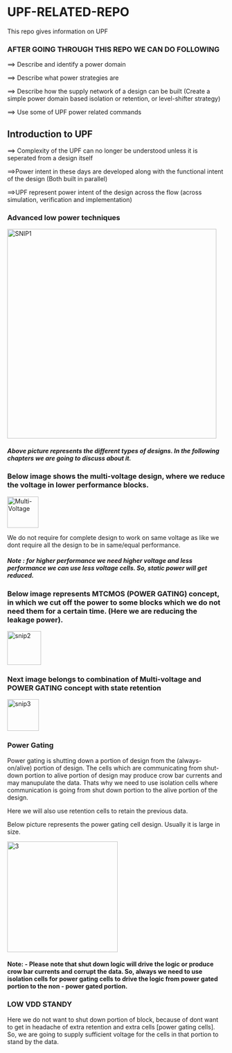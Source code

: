 

# UPF-RELATED-REPO
This repo gives information on UPF

### AFTER GOING THROUGH THIS REPO WE CAN DO FOLLOWING 
  ==> Describe and identify a power domain 

  
  ==> Describe what power strategies are

  
  ==> Describe how the supply network of a design can be built
      (Create a simple power domain based isolation or retention, or level-shifter strategy)

      
  ==> Use some of UPF power related commands 

## Introduction to UPF
  ==> Complexity of the UPF can no longer be understood unless it is seperated from a design itself

  ==>Power intent in these days are developed along with the functional intent of the design (Both built in parallel)

  ==>UPF represent power intent of the design across the flow (across simulation, verification and implementation)

### Advanced low power techniques


<img width="483" alt="SNIP1" src="https://github.com/SATYASAIKRISHNA9/UPF-RELATED-REPO/assets/79971687/ea652410-5d7c-4b8f-ac68-7ffb55637852">


##### Above picture represents the different types of designs. In the following chapters we are going to discuss about it.


### Below image shows the multi-voltage design, where we reduce the voltage in lower performance blocks.


<img width="72" alt="Multi-Voltage" src="https://github.com/SATYASAIKRISHNA9/UPF-RELATED-REPO/assets/79971687/0ed63e5a-8693-46a3-b4f2-ed57cf6f275a">

We do not require for complete design to work on same voltage as like we dont require all the design to be in same/equal performance. 

##### Note : for higher performance we need higher voltage and less performance we can use less voltage cells. So, static power will get reduced.
 

### Below image represents MTCMOS (POWER GATING) concept, in which we cut off the power to some blocks which we do not need them for a certain time. (Here we are reducing the leakage power).


<img width="78" alt="snip2" src="https://github.com/SATYASAIKRISHNA9/UPF-RELATED-REPO/assets/79971687/68a1d120-1910-4714-94e5-18c618ffc152">


### Next image belongs to combination of Multi-voltage and POWER GATING concept with state retention


<img width="73" alt="snip3" src="https://github.com/SATYASAIKRISHNA9/UPF-RELATED-REPO/assets/79971687/a47e0ee8-c0fa-4ce8-8c6f-f891365ca5d9">


### Power Gating


Power gating is shutting down a portion of design from the (always-on/alive) portion of design. The cells which are communicating from shut-down portion to alive portion of design may produce crow bar currents and may manupulate the data. Thats why we need to use isolation cells where communication is going from shut down portion to the alive portion of the design.

Here we will also use retention cells to retain the previous data.


Below picture represents the power gating cell design. Usually it is large in size.

<img width="255" alt="3" src="https://github.com/SATYASAIKRISHNA9/UPF-RELATED-REPO/assets/79971687/d6e37cfb-a101-47cd-bd44-89a996713149">


#### Note: - Please note that shut down logic will drive the logic or produce crow bar currents and corrupt the data. So, always we need to use isolation cells for power gating cells to drive the logic from power gated portion to the non - power gated portion.



### LOW VDD STANDY


Here we do not want to shut down portion of block, because of dont want to get in headache of extra retention and extra cells [power gating cells]. So, we are going to supply sufficient voltage for the cells in that portion to stand by the data.







